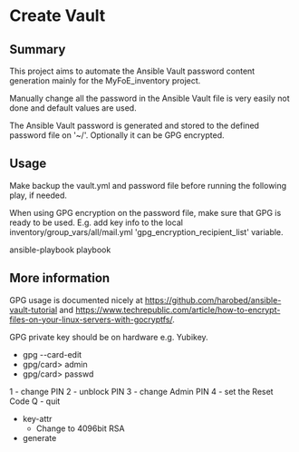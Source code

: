 # Create Vault

## Summary

This project aims to automate the Ansible Vault password content generation mainly for the MyFoE_inventory project.

Manually change all the password in the Ansible Vault file is very easily not done and default values are used.

The Ansible Vault password is generated and stored to the defined password file on '~/'. Optionally it can be GPG encrypted.

## Usage

Make backup the vault.yml and password file before running the following play, if needed.

When using GPG encryption on the password file, make sure that GPG is ready to be used. E.g. add key info to the local inventory/group_vars/all/mail.yml 'gpg_encryption_recipient_list' variable.

ansible-playbook playbook

## More information

GPG usage is documented nicely at https://github.com/harobed/ansible-vault-tutorial and https://www.techrepublic.com/article/how-to-encrypt-files-on-your-linux-servers-with-gocryptfs/.


GPG private key should be on hardware e.g. Yubikey.

* gpg --card-edit
* gpg/card> admin
* gpg/card> passwd

1 - change PIN
2 - unblock PIN
3 - change Admin PIN
4 - set the Reset Code
Q - quit

* key-attr
  * Change to 4096bit RSA
* generate

